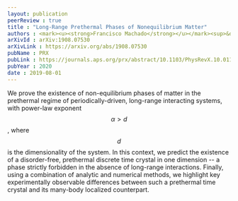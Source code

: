 ```yaml
---
layout: publication
peerReview : true
title : "Long-Range Prethermal Phases of Nonequilibrium Matter"
authors : <mark><u><strong>Francisco Machado</strong></u></mark><sup>&dagger;</sup>, Dominic V. Else, Gregory D. Kahanamoku-Meyer, Chetan Nayak, Norman Y. Yao
arXivId : arXiv:1908.07530
arXivLink : https://arxiv.org/abs/1908.07530
pubName : PRX
pubLink : https://journals.aps.org/prx/abstract/10.1103/PhysRevX.10.011043
pubYear : 2020
date : 2019-08-01
---
```


We prove the existence of non-equilibrium phases of matter in the prethermal regime of periodically-driven, long-range interacting systems, with power-law exponent $$\alpha > d$$, where $$d$$ is the dimensionality of the system. In this context, we predict the existence of a disorder-free, prethermal discrete time crystal in one dimension -- a phase strictly forbidden in the absence of long-range interactions. Finally, using a combination of analytic and numerical methods, we highlight key experimentally observable differences between such a prethermal time crystal and its many-body localized counterpart. 
